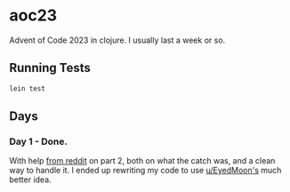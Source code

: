 # aoc23

Advent of Code 2023 in clojure. I usually last a week or so.

## Running Tests

```bash
lein test
```

## Days

### Day 1 - Done.

With help [from reddit](https://www.reddit.com/r/adventofcode/comments/1884fpl/2023_day_1for_those_who_stuck_on_part_2/) on part 2, both on what the catch was, and a clean way to handle it. I ended up rewriting my code to use [u/EyedMoon's](https://www.reddit.com/user/EyedMoon) much better idea.
